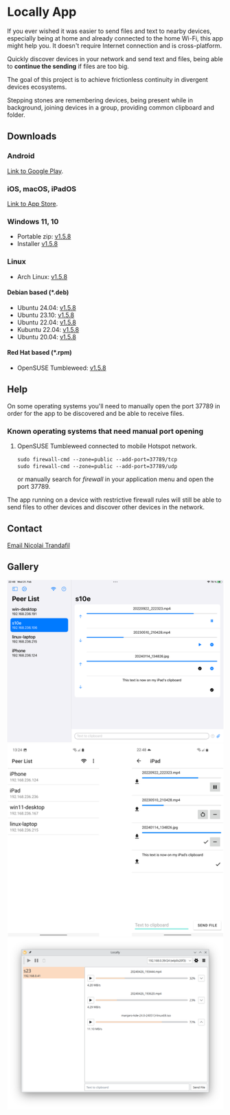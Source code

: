 # Locally App

If you ever wished it was easier to send files and text to nearby devices, especially being at home and already connected to the home Wi-Fi, this app might help you. It doesn't require Internet connection and is cross-platform.

Quickly discover devices in your network and send text and files, being able to **continue the sending** if files are too big.

The goal of this project is to achieve frictionless continuity in divergent devices ecosystems.

Stepping stones are remembering devices, being present while in background, joining devices in a group, providing common clipboard and folder.

## Downloads

### Android

[Link to Google Play](https://play.google.com/store/apps/details?id=com.trand.locally).

### iOS, macOS, iPadOS

[Link to App Store](https://apps.apple.com/us/app/send-locally/id6475152818).

### Windows 11, 10

* Portable zip: <a href="Locally-Portable-1.5.8-x64.zip">v1.5.8</a>
* Installer <a href="Locally-Installer-1.5.8-x64.exe">v1.5.8</a>

### Linux

* Arch Linux: <a href="archlinux-locally-1.5.8-1-x86_64.pkg.tar.zst">v1.5.8</a>

#### Debian based (*.deb)

* Ubuntu 24.04: <a href="ubuntu_24.04_locally_1.5.8_amd64.deb">v1.5.8</a>
* Ubuntu 23.10: <a href="ubuntu_24.04_locally_1.5.8_amd64.deb">v1.5.8</a>
* Ubuntu 22.04: <a href="ubuntu_22.04_locally_1.5.8_amd64.deb">v1.5.8</a>
* Kubuntu 22.04: <a href="ubuntu_22.04_locally_1.5.8_amd64.deb">v1.5.8</a>
* Ubuntu 20.04: <a href="ubuntu_20.04_locally_1.5.8_amd64.deb">v1.5.8</a>

#### Red Hat based (*.rpm)

* OpenSUSE Tumbleweed: <a href="opensuse-tumbleweed-locally-1.5.8-1.x86_64.rpm">v1.5.8</a>

## Help

On some operating systems you'll need to manually open the port 37789 in order for the app to be discovered and be able to receive files.

### Known operating systems that need manual port opening

1. OpenSUSE Tumbleweed connected to mobile Hotspot network.

    ```
    sudo firewall-cmd --zone=public --add-port=37789/tcp
    sudo firewall-cmd --zone=public --add-port=37789/udp
    ```

    or manually search for _firewall_ in your application menu and open the port 37789.

The app running on a device with restrictive firewall rules will still be able to send files to other devices and discover other devices in the network.

## Contact

<p><a href="mailto:nicktrandafil@gmail.com">Email Nicolai Trandafil</a></p>

## Gallery

<p float="left">
    <img src="ipad.png" width="800" />
    <img src="android.png" width="800" />
    <img src="desktop.png" width="800" />
</p>
